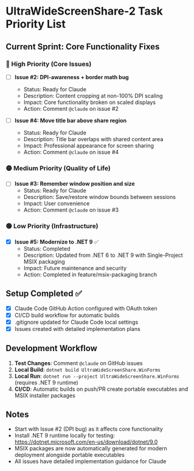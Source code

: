 # UltraWideScreenShare-2 Task Priority List

## Current Sprint: Core Functionality Fixes

### 🔴 High Priority (Core Issues)

- [ ] **Issue #2: DPI-awareness + border math bug**
  - Status: Ready for Claude
  - Description: Content cropping at non-100% DPI scaling
  - Impact: Core functionality broken on scaled displays
  - Action: Comment `@claude` on issue #2

- [ ] **Issue #4: Move title bar above share region**
  - Status: Ready for Claude
  - Description: Title bar overlaps with shared content area
  - Impact: Professional appearance for screen sharing
  - Action: Comment `@claude` on issue #4

### 🟡 Medium Priority (Quality of Life)

- [ ] **Issue #3: Remember window position and size**
  - Status: Ready for Claude
  - Description: Save/restore window bounds between sessions
  - Impact: User convenience
  - Action: Comment `@claude` on issue #3

### 🟢 Low Priority (Infrastructure)

- [x] **Issue #5: Modernize to .NET 9** ✅
  - Status: Completed
  - Description: Updated from .NET 6 to .NET 9 with Single-Project MSIX packaging
  - Impact: Future maintenance and security
  - Action: Completed in feature/msix-packaging branch

## Setup Completed ✅

- [x] Claude Code GitHub Action configured with OAuth token
- [x] CI/CD build workflow for automatic builds
- [x] .gitignore updated for Claude Code local settings
- [x] Issues created with detailed implementation plans

## Development Workflow

1. **Test Changes**: Comment `@claude` on GitHub issues
2. **Local Build**: `dotnet build UltraWideScreenShare.WinForms`
3. **Local Run**: `dotnet run --project UltraWideScreenShare.WinForms` (requires .NET 9 runtime)
4. **CI/CD**: Automatic builds on push/PR create portable executables and MSIX installer packages

## Notes

- Start with Issue #2 (DPI bug) as it affects core functionality
- Install .NET 9 runtime locally for testing: https://dotnet.microsoft.com/en-us/download/dotnet/9.0
- MSIX packages are now automatically generated for modern deployment alongside portable executables
- All issues have detailed implementation guidance for Claude